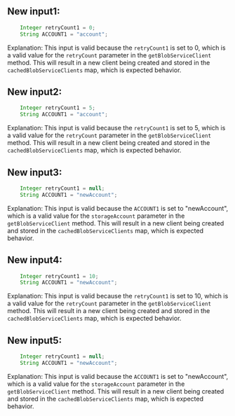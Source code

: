 ## New input1:
```java
    Integer retryCount1 = 0;
    String ACCOUNT1 = "account";
```
Explanation: This input is valid because the `retryCount1` is set to 0, which is a valid value for the `retryCount` parameter in the `getBlobServiceClient` method. This will result in a new client being created and stored in the `cachedBlobServiceClients` map, which is expected behavior.

## New input2:
```java
    Integer retryCount1 = 5;
    String ACCOUNT1 = "account";
```
Explanation: This input is valid because the `retryCount1` is set to 5, which is a valid value for the `retryCount` parameter in the `getBlobServiceClient` method. This will result in a new client being created and stored in the `cachedBlobServiceClients` map, which is expected behavior.

## New input3:
```java
    Integer retryCount1 = null;
    String ACCOUNT1 = "newAccount";
```
Explanation: This input is valid because the `ACCOUNT1` is set to "newAccount", which is a valid value for the `storageAccount` parameter in the `getBlobServiceClient` method. This will result in a new client being created and stored in the `cachedBlobServiceClients` map, which is expected behavior.

## New input4:
```java
    Integer retryCount1 = 10;
    String ACCOUNT1 = "newAccount";
```
Explanation: This input is valid because the `retryCount1` is set to 10, which is a valid value for the `retryCount` parameter in the `getBlobServiceClient` method. This will result in a new client being created and stored in the `cachedBlobServiceClients` map, which is expected behavior.

## New input5:
```java
    Integer retryCount1 = null;
    String ACCOUNT1 = "newAccount";
```
Explanation: This input is valid because the `ACCOUNT1` is set to "newAccount", which is a valid value for the `storageAccount` parameter in the `getBlobServiceClient` method. This will result in a new client being created and stored in the `cachedBlobServiceClients` map, which is expected behavior.
